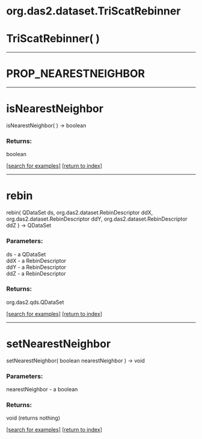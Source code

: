 # org.das2.dataset.TriScatRebinner



# TriScatRebinner( )


***
<a name="PROP_NEARESTNEIGHBOR"></a>
# PROP_NEARESTNEIGHBOR



***
<a name="isNearestNeighbor"></a>
# isNearestNeighbor
isNearestNeighbor(  ) &rarr; boolean



### Returns:
boolean


<a href="https://github.com/autoplot/dev/search?q=isNearestNeighbor&unscoped_q=isNearestNeighbor">[search for examples]</a>
<a href="https://github.com/autoplot/documentation/blob/master/javadoc/index-all.md">[return to index]</a>

***
<a name="rebin"></a>
# rebin
rebin( QDataSet ds, org.das2.dataset.RebinDescriptor ddX, org.das2.dataset.RebinDescriptor ddY, org.das2.dataset.RebinDescriptor ddZ ) &rarr; QDataSet



### Parameters:
ds - a QDataSet
<br>ddX - a RebinDescriptor
<br>ddY - a RebinDescriptor
<br>ddZ - a RebinDescriptor

### Returns:
org.das2.qds.QDataSet


<a href="https://github.com/autoplot/dev/search?q=rebin&unscoped_q=rebin">[search for examples]</a>
<a href="https://github.com/autoplot/documentation/blob/master/javadoc/index-all.md">[return to index]</a>

***
<a name="setNearestNeighbor"></a>
# setNearestNeighbor
setNearestNeighbor( boolean nearestNeighbor ) &rarr; void



### Parameters:
nearestNeighbor - a boolean

### Returns:
void (returns nothing)


<a href="https://github.com/autoplot/dev/search?q=setNearestNeighbor&unscoped_q=setNearestNeighbor">[search for examples]</a>
<a href="https://github.com/autoplot/documentation/blob/master/javadoc/index-all.md">[return to index]</a>

